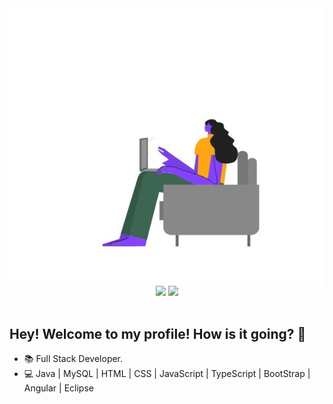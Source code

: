 
<img align="right" src="https://github.com/Andressaffs/Andressaffs/raw/main/woman.jpg" widht="250"/>

<div align="center"> 
<img src="https://img.shields.io/badge/How to reach me-FE63AA?style=flat-square"/>
<a target="_blank" href="https://www.linkedin.com/in/andressaffs/"> <img src="https://img.shields.io/badge/Andressa Ferreira-0077B5?style=flat-square" /> </a>
</div>
<br>


## **Hey! Welcome to my profile! How is it going? 👋**

- :books: Full Stack Developer.
- :computer: Java | MySQL | HTML | CSS | JavaScript | TypeScript | BootStrap | Angular | Eclipse 
